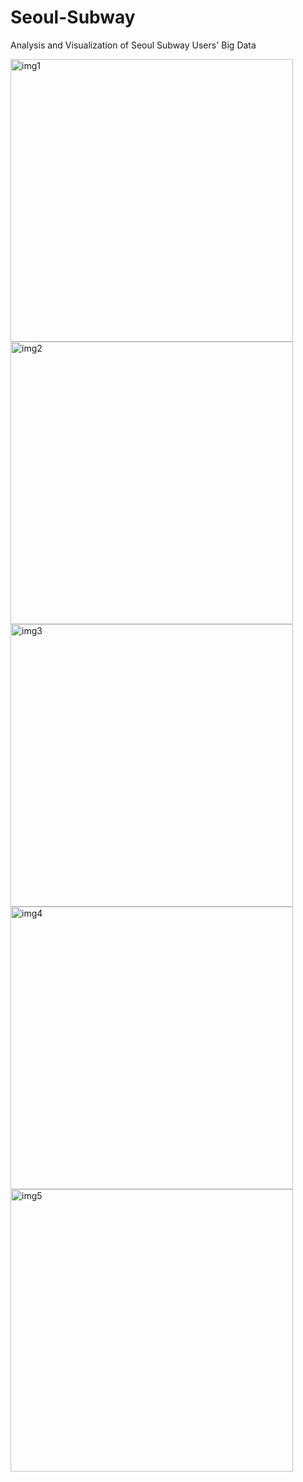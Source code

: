 # Seoul-Subway
Analysis and Visualization of Seoul Subway Users' Big Data

<div style="center">
  <img width="452" alt="img1" src="https://github.com/the0807/Seoul-Subway/assets/73097985/b0cd0f0c-eb97-44f7-8839-b04ce36c2288">
  <img width="452" alt="img2" src="https://github.com/the0807/Seoul-Subway/assets/73097985/078e5de5-b6e3-4147-bbe5-c9222895c437">
  <img width="452" alt="img3" src="https://github.com/the0807/Seoul-Subway/assets/73097985/b2142941-7c92-4c31-8993-860d5cc4d887">
  <img width="452" alt="img4" src="https://github.com/the0807/Seoul-Subway/assets/73097985/fe6e1252-7857-4cbe-b671-cc933a90549f">
  <img width="452" alt="img5" src="https://github.com/the0807/Seoul-Subway/assets/73097985/1cfcd46f-0c2a-4340-a49d-26e0f2f81bf7">
</div>

